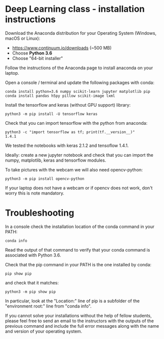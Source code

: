 # Deep Learning class - installation instructions

Download the Anaconda distribution for your Operating System
(Windows, macOS or Linux):

   - https://www.continuum.io/downloads (~500 MB)
   - Choose **Python 3.6**
   - Choose "64-bit installer"

Follow the instructions of the Anaconda page to install anaconda
on your laptop.

Open a console / terminal and update the following packages with conda:

    conda install python=3.6 numpy scikit-learn jupyter matplotlib pip
    conda install pandas h5py pillow scikit-image lxml

Install the tensorflow and keras (without GPU support) library:

    python3 -m pip install -U tensorflow keras

Check that you can import tensorflow with the python from anaconda:

    python3 -c "import tensorflow as tf; print(tf.__version__)"
    1.4.1

We tested the notebooks with keras 2.1.2 and tensoflow 1.4.1.

Ideally: create a new jupyter notebook and check that you can import
the numpy, matplotlib, keras and tensorflow  modules.

To take pictures with the webcam we will also need opencv-python:

    python3 -m pip install opencv-python

If your laptop does not have a webcam or if opencv does not work, don't worry
this is note mandatory.


# Troubleshooting 

In a console check the installation location of the conda command in
your PATH:

    conda info

Read the output of that command to verify that your conda command is
associated with Python 3.6.


Check that the pip command in your PATH is the one installed by conda:

    pip show pip

and check that it matches:

    python3 -m pip show pip

In particular, look at the "Location:" line of pip is a subfolder
of the "environment root:" line from "conda info".

If you cannot solve your installations without the help of fellow students,
please feel free to send an email to the instructors with the outputs of the
previous command and include the full error messages along with the name and
version of your operating system.

